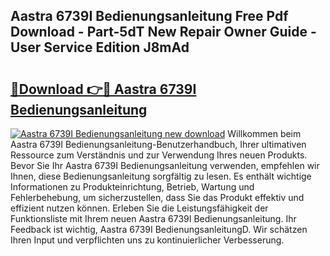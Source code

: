 ## Aastra 6739I Bedienungsanleitung Free Pdf Download - Part-5dT New Repair Owner Guide - User Service Edition J8mAd

# <h2><a href="http://df3hts4.blite.top/?on=Aastra+6739I+Bedienungsanleitung">🔗Download 👉🔴 Aastra 6739I Bedienungsanleitung</a></h2>

[![Aastra 6739I Bedienungsanleitung new download](https://i.imgur.com/lujVjoI.png)](http://df3hts4.blite.top/?on=Aastra+6739I+Bedienungsanleitung)
Willkommen beim Aastra 6739I Bedienungsanleitung-Benutzerhandbuch, Ihrer ultimativen Ressource zum Verständnis und zur Verwendung Ihres neuen Produkts. Bevor Sie Ihr Aastra 6739I Bedienungsanleitung verwenden, empfehlen wir Ihnen, diese Bedienungsanleitung sorgfältig zu lesen. Es enthält wichtige Informationen zu Produkteinrichtung, Betrieb, Wartung und Fehlerbehebung, um sicherzustellen, dass Sie das Produkt effektiv und effizient nutzen können. Erleben Sie die Leistungsfähigkeit der Funktionsliste mit Ihrem neuen Aastra 6739I Bedienungsanleitung. Ihr Feedback ist wichtig, Aastra 6739I BedienungsanleitungD. Wir schätzen Ihren Input und verpflichten uns zu kontinuierlicher Verbesserung.
